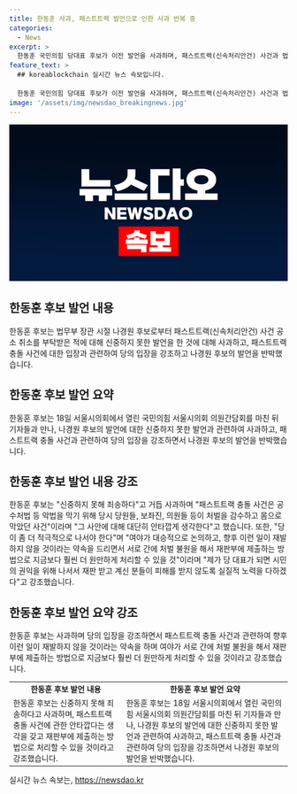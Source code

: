 ```yaml
---
title: 한동훈 사과, 패스트트랙 발언으로 인한 사과 반복 중
categories:
  - News
excerpt: >
  한동훈 국민의힘 당대표 후보가 이전 발언을 사과하며, 패스트트랙(신속처리안건) 사건과 법무부 장관 관련 발언에 대해 후회를 표했다. 이에 대해 한 후보는 공수처법 등에 대한 국회 패스트트랙 지정 과정에서 여야가 물리적으로 충돌한 사건을 언급하며 대화를 전개하였고, 나경원 후보가 법무부 장관 시절 공소 취소를 요청한 적이 있다고 말했다. 한동훈 후보는 자신이 당 대표가 된다면 시민의 권익을 위해 노력하겠다고 강조하며, 이에 대한 나경원 후보의 지적에는 오해가 있다고 설명했다. 지난 17일 열린 국민의힘 당 대표 후보 토론회에서는 민주당 이재명 전 대표에 대한 구속영장이 기각된 것과 패스트트랙 사건을 언급하며 반박하였다. 이후 당내에서의 비판에 대해 페이스북을 통해 사과문을 올렸다.
feature_text: >
  ## koreablockchain 실시간 뉴스 속보입니다.

  한동훈 국민의힘 당대표 후보가 이전 발언을 사과하며, 패스트트랙(신속처리안건) 사건과 법무부 장관 관련 발언에 대해 후회를 표했다. 이에 대해 한 후보는 공수처법 등에 대한 국회 패스트트랙 지정 과정에서 여야가 물리적으로 충돌한 사건을 언급하며 대화를 전개하였고, 나경원 후보가 법무부 장관 시절 공소 취소를 요청한 적이 있다고 말했다. 한동훈 후보는 자신이 당 대표가 된다면 시민의 권익을 위해 노력하겠다고 강조하며, 이에 대한 나경원 후보의 지적에는 오해가 있다고 설명했다. 지난 17일 열린 국민의힘 당 대표 후보 토론회에서는 민주당 이재명 전 대표에 대한 구속영장이 기각된 것과 패스트트랙 사건을 언급하며 반박하였다. 이후 당내에서의 비판에 대해 페이스북을 통해 사과문을 올렸다.
image: '/assets/img/newsdao_breakingnews.jpg'
---
```


<p><img src="/assets/img/newsdao_breakingnews.jpg" alt="koreablockchain 속보" /></p>

<h2 data-ke-size="size26">한동훈 후보 발언 내용</h2>

<p data-ke-size="size16">한동훈 후보는 법무부 장관 시절 나경원 후보로부터 패스트트랙(신속처리안건) 사건 공소 취소를 부탁받은 적에 대해 신중하지 못한 발언을 한 것에 대해 사과하고, 패스트트랙 충돌 사건에 대한 입장과 관련하여 당의 입장을 강조하고 나경원 후보의 발언을 반박했습니다.</p>

<h2 data-ke-size="size26">한동훈 후보 발언 요약</h2>

<p data-ke-size="size16">한동훈 후보는 18일 서울시의회에서 열린 국민의힘 서울시의회 의원간담회를 마친 뒤 기자들과 만나, 나경원 후보의 발언에 대한 신중하지 못한 발언과 관련하여 사과하고, 패스트트랙 충돌 사건과 관련하여 당의 입장을 강조하면서 나경원 후보의 발언을 반박했습니다.</p>

<h2 data-ke-size="size26">한동훈 후보 발언 내용 강조</h2>

<p data-ke-size="size16">한동훈 후보는 "신중하지 못해 죄송하다"고 거듭 사과하며 "패스트트랙 충돌 사건은 공수처법 등 악법을 막기 위해 당시 당원들, 보좌진, 의원들 등이 처벌을 감수하고 몸으로 막았던 사건"이라며 "그 사안에 대해 대단히 안타깝게 생각한다"고 했습니다. 또한, "당이 좀 더 적극적으로 나서야 한다"며 "여야가 대승적으로 논의하고, 향후 이런 일이 재발하지 않을 것이라는 약속을 드리면서 서로 간에 처벌 불원을 해서 재판부에 제출하는 방법으로 지금보다 훨씬 더 원만하게 처리할 수 있을 것"이라며 "제가 당 대표가 되면 시민의 권익을 위해 나서서 재판 받고 계신 분들이 피해를 받지 않도록 실질적 노력을 다하겠다"고 강조했습니다.</p>

<h2 data-ke-size="size26">한동훈 후보 발언 요약 강조</h2>

<p data-ke-size="size16">한동훈 후보는 사과하며 당의 입장을 강조하면서 패스트트랙 충돌 사건과 관련하여 향후 이런 일이 재발하지 않을 것이라는 약속을 하며 여야가 서로 간에 처벌 불원을 해서 재판부에 제출하는 방법으로 지금보다 훨씬 더 원만하게 처리할 수 있을 것이라고 강조했습니다.</p>

<table>
    <tr>
        <td style="text-align: center; height: 17px;"><b>한동훈 후보 발언 내용</b></td>
        <td style="text-align: center; height: 17px;"><b>한동훈 후보 발언 요약</b></td>
    </tr>
    <tr>
        <td style="text-align: left;">한동훈 후보는 신중하지 못해 죄송하다고 사과하며, 패스트트랙 충돌 사건에 관한 안타깝다는 생각을 갖고 재판부에 제출하는 방법으로 처리할 수 있을 것이라고 강조했습니다.</td>
        <td style="text-align: left;">한동훈 후보는 18일 서울시의회에서 열린 국민의힘 서울시의회 의원간담회를 마친 뒤 기자들과 만나, 나경원 후보의 발언에 대한 신중하지 못한 발언과 관련하여 사과하고, 패스트트랙 충돌 사건과 관련하여 당의 입장을 강조하면서 나경원 후보의 발언을 반박했습니다.</td>
    </tr>
</table>

<p data-ke-size="size16"></p>
실시간 뉴스 속보는, <a href="https://newsdao.kr" rel="dofollow">https://newsdao.kr</a>


